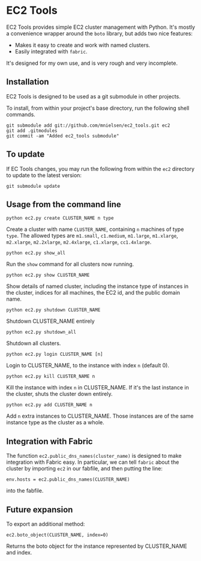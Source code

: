 EC2 Tools
=========

EC2 Tools provides simple EC2 cluster management with Python. It's
mostly a convenience wrapper around the `boto` library, but adds two
nice features:

+ Makes it easy to create and work with named clusters.
+ Easily integrated with `fabric`.

It's designed for my own use, and is very rough and very incomplete.

Installation
------------

EC2 Tools is designed to be used as a git submodule in other projects. 

To install, from within your project's base directory, run the
following shell commands.  

    git submodule add git://github.com/mnielsen/ec2_tools.git ec2
    git add .gitmodules
    git commit -am "Added ec2_tools submodule"

To update
---------

If EC Tools changes, you may run the following from within the `ec2`
directory to update to the latest version:

    git submodule update

Usage from the command line
---------------------------

    python ec2.py create CLUSTER_NAME n type 

Create a cluster with name `CLUSTER_NAME`, containing `n` machines of
type `type`.  The allowed types are `m1.small`, `c1.medium`,
`m1.large`, `m1.xlarge`, `m2.xlarge`, `m2.2xlarge`, `m2.4xlarge`,
`c1.xlarge`, `cc1.4xlarge`.


    python ec2.py show_all

Run the `show` command for all clusters now running.


    python ec2.py show CLUSTER_NAME

Show details of named cluster, including the instance type of
instances in the cluster, indices for all machines, the EC2 id, and
the public domain name.


    python ec2.py shutdown CLUSTER_NAME

Shutdown CLUSTER_NAME entirely


    python ec2.py shutdown_all

Shutdown all clusters.

    python ec2.py login CLUSTER_NAME [n]

Login to CLUSTER_NAME, to the instance with index `n` (default 0).


    python ec2.py kill CLUSTER_NAME n

Kill the instance with index `n` in CLUSTER_NAME.  If it's the last
instance in the cluster, shuts the cluster down entirely.


    python ec2.py add CLUSTER_NAME n

Add `n` extra instances to CLUSTER_NAME.  Those instances are of the
same instance type as the cluster as a whole.


Integration with Fabric
-----------------------

The function `ec2.public_dns_names(cluster_name)` is designed to make
integration with Fabric easy.  In particular, we can tell `fabric`
about the cluster by importing `ec2` in our fabfile, and then putting
the line:

    env.hosts = ec2.public_dns_names(CLUSTER_NAME)

into the fabfile.


Future expansion
----------------

To export an additional method:

    ec2.boto_object(CLUSTER_NAME, index=0)

Returns the boto object for the instance represented by CLUSTER_NAME
and index.
